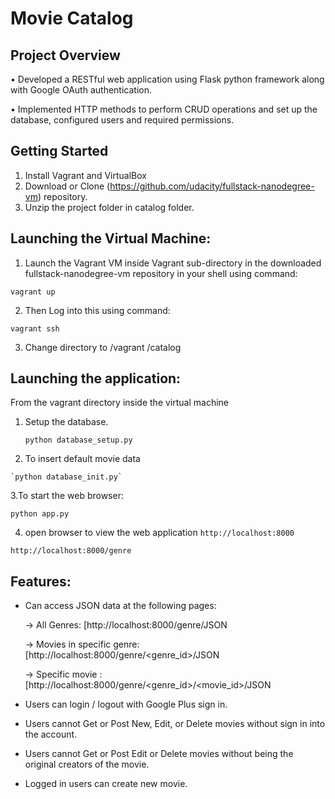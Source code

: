 # Movie Catalog
 
 
 ## Project Overview
 
• Developed a RESTful web application using Flask python framework along with Google OAuth authentication.

• Implemented HTTP methods to perform CRUD operations and set up the database, configured users and required permissions.

## Getting Started

  1. Install Vagrant and VirtualBox
  2. Download or Clone (https://github.com/udacity/fullstack-nanodegree-vm) repository. 
  3. Unzip the project folder in catalog folder. 
 

## Launching the Virtual Machine:
  1. Launch the Vagrant VM inside Vagrant sub-directory in the downloaded fullstack-nanodegree-vm repository in your shell using command:
  
   `vagrant up`
 
  2. Then Log into this using command:
  
   `vagrant ssh`

  3. Change directory to /vagrant /catalog
  
## Launching the application:
   From the vagrant directory inside the virtual machine

  1. Setup the database.
  
  
     `python database_setup.py`
  
  2. To insert default movie data 
  
    `python database_init.py`

  3.To start the web browser:
  
   `python app.py`
   
  4. open browser to view the web application
   `http://localhost:8000`
   
   `http://localhost:8000/genre`

  

## Features:

* Can access JSON data at the following pages:

  -> All Genres: [http://localhost:8000/genre/JSON
  
  -> Movies in specific genre: [http://localhost:8000/genre/\<genre_id\>/JSON
  
  -> Specific movie : [http://localhost:8000/genre/\<genre_id\>/\<movie_id\>/JSON
  
* Users can login / logout with Google Plus sign in.

* Users cannot Get or Post New, Edit, or Delete movies without sign in into the account.

*  Users cannot Get or Post Edit or Delete movies without being the original creators of the movie.

* Logged in users can create new movie.

  
  
